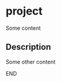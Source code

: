 # project

<!-- MY-TAG:START -->Some content<!-- MY-TAG:END -->

## Description

<!-- THAT-TAG:START -->Some other content<!-- THAT-TAG:END -->

END
